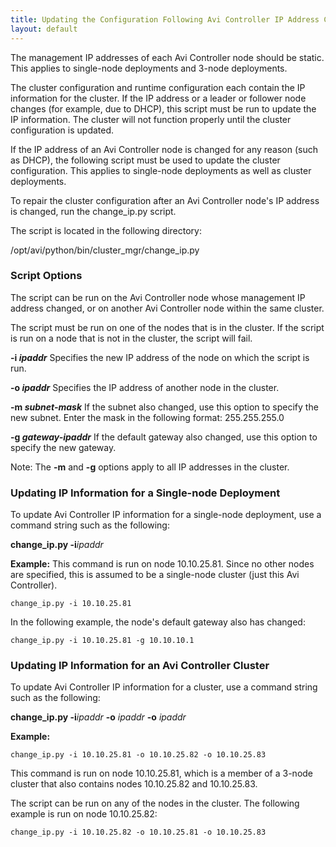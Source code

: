 ```yaml
---
title: Updating the Configuration Following Avi Controller IP Address Change
layout: default
---
```

The management IP addresses of each Avi Controller node should be static. This applies to single-node deployments and 3-node deployments.

The cluster configuration and runtime configuration each contain the IP information for the cluster. If the IP address or a leader or follower node changes (for example, due to DHCP), this script must be run to update the IP information. The cluster will not function properly until the cluster configuration is updated.

If the IP address of an Avi Controller node is changed for any reason (such as DHCP), the following script must be used to update the cluster configuration. This applies to single-node deployments as well as cluster deployments.

To repair the cluster configuration after an Avi Controller node's IP address is changed, run the change_ip.py script.

The script is located in the following directory:

/opt/avi/python/bin/cluster_mgr/change_ip.py

### Script Options

The script can be run on the Avi Controller node whose management IP address changed, or on another Avi Controller node within the same cluster.

The script must be run on one of the nodes that is in the cluster. If the script is run on a node that is not in the cluster, the script will fail.

**-i *ipaddr***
Specifies the new IP address of the node on which the script is run.

**-o *ipaddr***
Specifies the IP address of another node in the cluster.

**-m *subnet-mask***
If the subnet also changed, use this option to specify the new subnet. Enter the mask in the following format: 255.255.255.0

**-g *gateway-ipaddr***
If the default gateway also changed, use this option to specify the new gateway.

Note: The **-m** and **-g** options apply to all IP addresses in the cluster.

### Updating IP Information for a Single-node Deployment

To update Avi Controller IP information for a single-node deployment, use a command string such as the following:

**change_ip.py -i***ipaddr*

**Example:**
This command is run on node 10.10.25.81. Since no other nodes are specified, this is assumed to be a single-node cluster (just this Avi Controller).
<pre class="command-line language-bash" data-prompt="username@avi:~$"><code>change_ip.py -i 10.10.25.81</code></pre>

In the following example, the node's default gateway also has changed:

<pre class="command-line language-bash" data-prompt="username@avi:~$"><code>change_ip.py -i 10.10.25.81 -g 10.10.10.1</code></pre>

### Updating IP Information for an Avi Controller Cluster

To update Avi Controller IP information for a cluster, use a command string such as the following:

**change_ip.py -i***ipaddr* **-o** *ipaddr* **-o** *ipaddr*

**Example:**
<pre class="command-line language-bash" data-prompt="username@avi:~$"><code>change_ip.py -i 10.10.25.81 -o 10.10.25.82 -o 10.10.25.83</code></pre>

This command is run on node 10.10.25.81, which is a member of a 3-node cluster that also contains nodes 10.10.25.82 and 10.10.25.83.

The script can be run on any of the nodes in the cluster. The following example is run on node 10.10.25.82:
<pre class="command-line language-bash" data-prompt="username@avi:~$"><code>change_ip.py -i 10.10.25.82 -o 10.10.25.81 -o 10.10.25.83</code></pre>